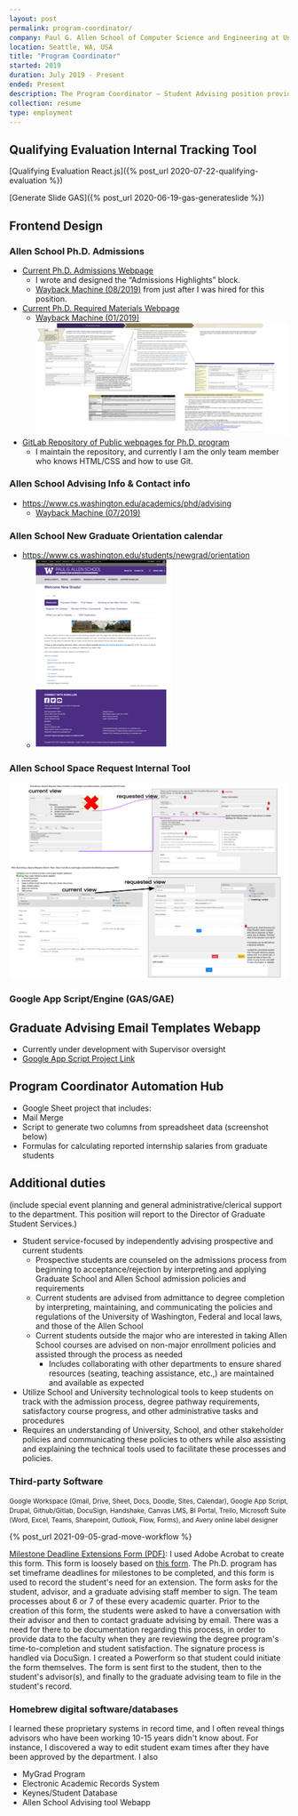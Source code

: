```yaml
---
layout: post
permalink: program-coordinator/
company: Paul G. Allen School of Computer Science and Engineering at University of Washington
location: Seattle, WA, USA
title: "Program Coordinator"
started: 2019
duration: July 2019 - Present
ended: Present
description: The Program Coordinator – Student Advising position provides general coordination and reception duties for the Allen School Graduate Advising Team.
collection: resume
type: employment
---
```


## Qualifying Evaluation Internal Tracking Tool
[Qualifying Evaluation React.js]({% post_url 2020-07-22-qualifying-evaluation %})

[Generate Slide GAS]({% post_url 2020-06-19-gas-generateslide %})

## Frontend Design
### Allen School Ph.D. Admissions
- [Current Ph.D. Admissions Webpage](https://www.cs.washington.edu/academics/phd/admissions)
  - I wrote and designed the “Admissions Highlights” block.
  - [Wayback Machine (08/2019)](https://web.archive.org/web/20190826223420/www.cs.washington.edu/academics/phd/admissions) from just after I was hired for this position.
- [Current Ph.D. Required Materials Webpage](https://www.cs.washington.edu/academics/phd/admissions/required-materials)
  - [Wayback Machine (01/2019)](https://web.archive.org/web/20190107083907/https:/www.cs.washington.edu/academics/phd/admissions/required-materials)
![Google Drawing of Graduate Program Admissions Process](/assets/images/admissions-mockup.svg)
- [GitLab Repository of Public webpages for Ph.D. program](https://gitlab.cs.washington.edu/ellean/phd-public)
  - I maintain the repository, and currently I am the only team member who knows HTML/CSS and how to use Git.
### Allen School Advising Info & Contact info
- https://www.cs.washington.edu/academics/phd/advising
  - [Wayback Machine (07/2019)](https://web.archive.org/web/20190702080054/https:/www.cs.washington.edu/academics/phd/advising)
### Allen School New Graduate Orientation calendar
- https://www.cs.washington.edu/students/newgrad/orientation
  - ![Wayback Machine didn’t crawl this site](/assets/images/orig-orientation.png)
### Allen School Space Request Internal Tool
![Google Drawing of Space Request Internal Tool Updates](/assets/images/space-request.svg)

### Google App Script/Engine (GAS/GAE)
## Graduate Advising Email Templates Webapp
- Currently under development with Supervisor oversight
- [Google App Script Project Link](https://script.google.com/d/1rP2x-6Y90S4CE0Vr7EgWua3p5i-bwGeLgv96hszF-p7rVfDxdJcjmF-F/edit?usp=sharing)

## Program Coordinator Automation Hub
-	Google Sheet project that includes:
  - Mail Merge
  -	Script to generate two columns from spreadsheet data (screenshot below)
  -	Formulas for calculating reported internship salaries from graduate students

## Additional duties
(include special event planning and general administrative/clerical support to the department. This position will report to the Director of Graduate Student Services.)

- Student service-focused by independently advising prospective and current students
  - Prospective students are counseled on the admissions process from beginning to acceptance/rejection by interpreting and applying Graduate School and Allen School admission policies and requirements
  - Current students are advised from admittance to degree completion by interpreting, maintaining, and communicating the policies and regulations of the University of Washington, Federal and local laws, and those of the Allen School
  - Current students outside the major who are interested in taking Allen School courses are advised on non-major enrollment policies and assisted through the process as needed
      - Includes collaborating with other departments to ensure shared resources (seating, teaching assistance, etc.,) are maintained and available as expected
- Utilize School and University technological tools to keep students on track with the admission process, degree pathway requirements, satisfactory course progress, and other administrative tasks and procedures
- Requires an understanding of University, School, and other stakeholder policies and communicating these policies to others while also assisting and explaining the technical tools used to facilitate these processes and policies.

### Third-party Software
<small>Google Workspace (Gmail, Drive, Sheet, Docs, Doodle, Sites, Calendar), Google App Script, Drupal, Github/Gitlab, DocuSign, Handshake, Canvas LMS, BI Portal, Trello, Microsoft Suite (Word, Excel, Teams, Sharepoint, Outlook, Flow, Forms), and Avery online label designer</small>

{% post_url 2021-09-05-grad-move-workflow %}

[Milestone Deadline Extensions Form (PDF)]("assets/samples/exam-deadline-extension-petition.pdf"): I used Adobe Acrobat to create this form. This form is loosely based on [this form](). The Ph.D. program has set timeframe deadlines for milestones to be completed, and this form is used to record the student's need for an extension. The form asks for the student, advisor, and a graduate advising staff member to sign. The team processes about 6 or 7 of these every academic quarter. Prior to the creation of this form, the students were asked to have a conversation with their advisor and then to contact graduate advising by email. There was a need for there to be documentation regarding this process, in order to provide data to the faculty when they are reviewing the degree program's time-to-completion and student satisfaction. The signature process is handled via DocuSign. I created a Powerform so that student could initiate the form themselves. The form is sent first to the student, then to the student's advisor(s), and finally to the graduate advising team to file in the student's record.

### Homebrew digital software/databases
I learned these proprietary systems in record time, and I often reveal things advisors who have been working 10-15 years didn't know about. For instance, I discovered a way to edit student exam times after they have been approved by the department. I also
- MyGrad Program
- Electronic Academic Records System
- Keynes/Student Database
- Allen School Advising tool Webapp
